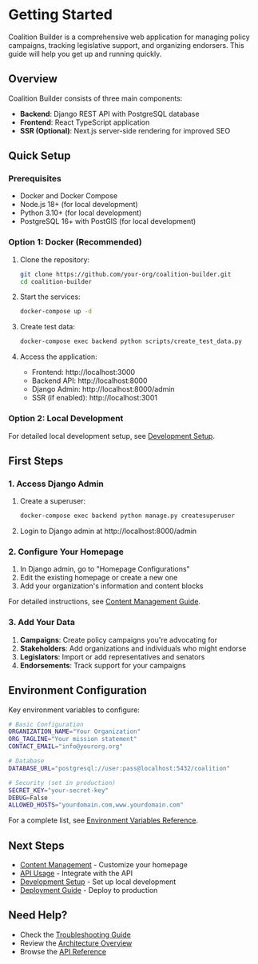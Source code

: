 # Getting Started

Coalition Builder is a comprehensive web application for managing policy campaigns, tracking legislative support, and organizing endorsers. This guide will help you get up and running quickly.

## Overview

Coalition Builder consists of three main components:

- **Backend**: Django REST API with PostgreSQL database
- **Frontend**: React TypeScript application
- **SSR (Optional)**: Next.js server-side rendering for improved SEO

## Quick Setup

### Prerequisites

- Docker and Docker Compose
- Node.js 18+ (for local development)
- Python 3.10+ (for local development)
- PostgreSQL 16+ with PostGIS (for local development)

### Option 1: Docker (Recommended)

1. Clone the repository:

   ```bash
   git clone https://github.com/your-org/coalition-builder.git
   cd coalition-builder
   ```

2. Start the services:

   ```bash
   docker-compose up -d
   ```

3. Create test data:

   ```bash
   docker-compose exec backend python scripts/create_test_data.py
   ```

4. Access the application:
   - Frontend: http://localhost:3000
   - Backend API: http://localhost:8000
   - Django Admin: http://localhost:8000/admin
   - SSR (if enabled): http://localhost:3001

### Option 2: Local Development

For detailed local development setup, see [Development Setup](development/setup.md).

## First Steps

### 1. Access Django Admin

1. Create a superuser:

   ```bash
   docker-compose exec backend python manage.py createsuperuser
   ```

2. Login to Django admin at http://localhost:8000/admin

### 2. Configure Your Homepage

1. In Django admin, go to "Homepage Configurations"
2. Edit the existing homepage or create a new one
3. Add your organization's information and content blocks

For detailed instructions, see [Content Management Guide](user-guides/content-management.md).

### 3. Add Your Data

1. **Campaigns**: Create policy campaigns you're advocating for
2. **Stakeholders**: Add organizations and individuals who might endorse
3. **Legislators**: Import or add representatives and senators
4. **Endorsements**: Track support for your campaigns

## Environment Configuration

Key environment variables to configure:

```bash
# Basic Configuration
ORGANIZATION_NAME="Your Organization"
ORG_TAGLINE="Your mission statement"
CONTACT_EMAIL="info@yourorg.org"

# Database
DATABASE_URL="postgresql://user:pass@localhost:5432/coalition"

# Security (set in production)
SECRET_KEY="your-secret-key"
DEBUG=False
ALLOWED_HOSTS="yourdomain.com,www.yourdomain.com"
```

For a complete list, see [Environment Variables Reference](reference/environment.md).

## Next Steps

- [Content Management](user-guides/content-management.md) - Customize your homepage
- [API Usage](user-guides/api-usage.md) - Integrate with the API
- [Development Setup](development/setup.md) - Set up local development
- [Deployment Guide](deployment/aws.md) - Deploy to production

## Need Help?

- Check the [Troubleshooting Guide](admin/troubleshooting.md)
- Review the [Architecture Overview](architecture/overview.md)
- Browse the [API Reference](api/index.md)
